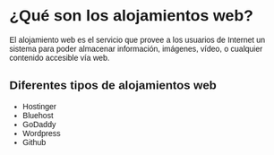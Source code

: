 <!DOCTYPE html>
<html>
  <head>
<font face="Comic Sans MS,arial,verdana"> 
   <meta charset="utf-8">

  </head>
<body> 
  <h1> ¿Qué son los alojamientos web? </h1>
  <p> El alojamiento web es el servicio que provee a los usuarios de Internet un sistema para poder almacenar información, imágenes, vídeo, o cualquier contenido accesible vía web. </p>
  <h2> Diferentes tipos de alojamientos web </h2>
  <ul>
    <li> Hostinger </li>
    <li> Bluehost </li>
    <li> GoDaddy </li>
    <li> Wordpress </li>
    <li> Github </li>
  </ul>
  
  </body>
  </html>
